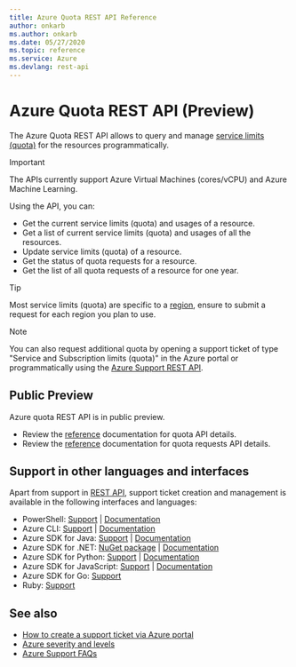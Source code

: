 ```yaml
---
title: Azure Quota REST API Reference
author: onkarb
ms.author: onkarb
ms.date: 05/27/2020
ms.topic: reference
ms.service: Azure
ms.devlang: rest-api
---
```


# Azure Quota REST API (Preview)

The Azure Quota REST API allows to query and manage [service limits (quota)](https://docs.microsoft.com/en-us/azure/azure-resource-manager/management/azure-subscription-service-limits) for the resources programmatically. 

> [!IMPORTANT]
> The APIs currently support Azure Virtual Machines (cores/vCPU) and Azure Machine Learning.

Using the API, you can:
* Get the current service limits (quota) and usages of a resource.
* Get a list of current service limits (quota) and usages of all the resources.
* Update service limits (quota) of a resource.
* Get the status of quota requests for a resource.
* Get the list of all quota requests of a resource for one year. 

> [!TIP]
> Most service limits (quota) are specific to a [region](https://docs.microsoft.com/rest/api/apimanagement/2019-12-01/region/listbyservice), ensure to submit a request for each region you plan to use.

> [!NOTE]
> You can also request additional quota by opening a support ticket of type "Service and Subscription limits (quota)" in the Azure portal or programmatically using the [Azure Support REST API](https://docs.microsoft.com/en-us/rest/api/support/).


## Public Preview

Azure quota REST API is in public preview. 
* Review the [reference](xref:management.azure.com.reserved-vm-instances.quota) documentation for quota API details.
* Review the [reference](xref:management.azure.com.reserved-vm-instances.quotarequeststatus) documentation for quota requests API details.


## Support in other languages and interfaces

Apart from support in [REST API](https://github.com/Azure/azure-rest-api-specs/tree/master/specification/support/resource-manager/Microsoft.Support/stable/2020-04-01), support ticket creation and management is available in the following interfaces and languages:  

* PowerShell: [Support](https://github.com/Azure/azure-powershell/blob/master/src/Support/Support/help/Az.Support.md) | [Documentation](https://docs.microsoft.com/powershell/module/az.support/)
* Azure CLI:  [Support](https://github.com/Azure/azure-cli-extensions/tree/master/src/support) | [Documentation](https://docs.microsoft.com/cli/azure/ext/support/?view=azure-cli-latest) 
* Azure SDK for Java: [Support](https://search.maven.org/artifact/com.microsoft.azure.support.v2020_04_01/azure-mgmt-support/1.0.0/jar) | [Documentation](https://docs.microsoft.com/java/api/overview/azure/supportability/management?view=azure-java-stable)
* Azure SDK for .NET: [NuGet package](https://www.nuget.org/packages/Microsoft.Azure.Management.Support/1.0.1) | [Documentation](https://docs.microsoft.com/dotnet/api/overview/azure/supportability?view=azure-dotnet)
* Azure SDK for Python: [Support](https://pypi.org/project/azure-mgmt-support/) | [Documentation](https://docs.microsoft.com/python/api/overview/azure/support)
* Azure SDK for JavaScript: [Support](https://www.npmjs.com/package/@azure/arm-support/v/1.0.0) | [Documentation](https://review.docs.microsoft.com/javascript/api/@azure/arm-support/?view=azure-node-latest&branch=updateMapping0330)
* Azure SDK for Go: [Support](https://github.com/Azure/azure-sdk-for-go/tree/master/services/support/mgmt/2020-04-01/support)
* Ruby: [Support](https://rubygems.org/gems/azure_mgmt_support/versions/0.17.0)


## See also

* [How to create a support ticket via Azure portal](https://docs.microsoft.com/azure/azure-portal/supportability/how-to-create-azure-support-request)
* [Azure severity and levels](https://azure.microsoft.com/support/plans/response/)
* [Azure Support FAQs](https://azure.microsoft.com/support/faq/)